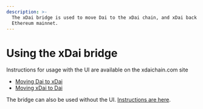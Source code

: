 ```yaml
---
description: >-
  The xDai bridge is used to move Dai to the xDai chain, and xDai back to the
  Ethereum mainnet.
---
```


# Using the xDai bridge

Instructions for usage with the UI are available on the xdaichain.com site

* [Moving Dai to xDai](https://www.xdaichain.com/for-users/converting-xdai-via-bridge/moving-dai-to-xdai)
* [Moving xDai to Dai](https://www.xdaichain.com/for-users/converting-xdai-via-bridge/moving-xdai-to-dai)

The bridge can also be used without the UI. [Instructions are here](how-to-use-xdai-bridge-without-ui.md).

